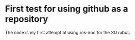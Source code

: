 # First test for using github as a repository

The code is my first attempt at using ros-iron
for the SU robot.
